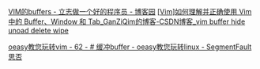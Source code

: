 [VIM的buffers - 立志做一个好的程序员 - 博客园](https://www.cnblogs.com/oxspirt/p/10371165.html)
[[Vim]如何理解并正确使用 Vim 中的 Buffer、Window 和 Tab\_GanZiQim的博客-CSDN博客\_vim buffer hide unoad delete wipe](https://blog.csdn.net/jy692405180/article/details/79775125)

[oeasy教您玩转vim - 62 - # 缓冲buffer - oeasy教您玩转linux - SegmentFault 思否](https://segmentfault.com/a/1190000040958622)